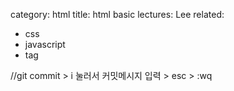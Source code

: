 category: html
title: html basic
lectures: Lee
related:

- css
- javascript
- tag

//git commit > i 눌러서 커밋메시지 입력 > esc > :wq
